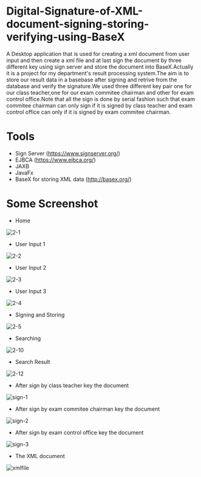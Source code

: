 # Digital-Signature-of-XML-document-signing-storing-verifying-using-BaseX
A Desktop application that is used for creating a xml document from user input and then create a xml file and at last sign the document
by three different key using sign server and store the document into BaseX.Actually it is a project for my department's result processing
system.The aim is to store our result data in a basebase after signing and retrive from the database and verify the signature.We used
three different key pair  one for our class teacher,one for our exam commitee chairman and other for exam control office.Note that all
the sign is done by serial fashion such that exam commitee chairman can only sign if it is signed by class teacher and exam control office can only if it is signed by exam commitee chairman.

# Tools
* Sign Server (https://www.signserver.org/)
* EJBCA (https://www.ejbca.org/)
* JAXB
* JavaFx
* BaseX for storing XML data (http://basex.org/)


# Some Screenshot
* Home

![2-1](https://user-images.githubusercontent.com/14239078/33274750-34d8e60c-d3bb-11e7-9268-014081ed1dc3.png)

* User Input 1

![2-2](https://user-images.githubusercontent.com/14239078/33274754-393d8e64-d3bb-11e7-9eac-da45ca8347c3.png)

* User Input 2

![2-3](https://user-images.githubusercontent.com/14239078/33274758-3c1931ec-d3bb-11e7-862b-c15d692062a0.png)

* User Input 3

![2-4](https://user-images.githubusercontent.com/14239078/33274761-3dbb337e-d3bb-11e7-94ed-7bb714eafe7a.png)

* Signing and Storing

![2-5](https://user-images.githubusercontent.com/14239078/33274772-42dd91f8-d3bb-11e7-9a85-1b87fd5dce36.png)

* Searching

![2-10](https://user-images.githubusercontent.com/14239078/33274777-48d10464-d3bb-11e7-8af6-7010e376d06b.png)

* Search Result

![2-12](https://user-images.githubusercontent.com/14239078/33274784-4bed43b0-d3bb-11e7-93dd-094bd74eee17.png)

* After sign by class teacher key the document

![sign-1](https://user-images.githubusercontent.com/14239078/33274790-4e01dbac-d3bb-11e7-9a75-ff9fe85e3d22.png)

* After sign by exam commitee chairman key the document


![sign-2](https://user-images.githubusercontent.com/14239078/33274798-5313b7c8-d3bb-11e7-8bfd-56dc854e789a.png)


* After sign by exam control office key the document

![sign-3](https://user-images.githubusercontent.com/14239078/33274803-55b4a1fe-d3bb-11e7-9de3-7a3d9da58ca4.png)

* The XML document

![xmlfile](https://user-images.githubusercontent.com/14239078/33274812-584a73d0-d3bb-11e7-81d2-d582ad21933a.png)

